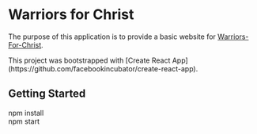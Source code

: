 <h1>Warriors for Christ</h1>
<p>
    The purpose of this application is to provide a basic website for <a href="http://www.warriors-for-christ.com">Warriors-For-Christ</a>.
</P>
<p>
    This project was bootstrapped with [Create React App](https://github.com/facebookincubator/create-react-app).
</p>

<h2>Getting Started</h2>
npm install<br/>
npm start
